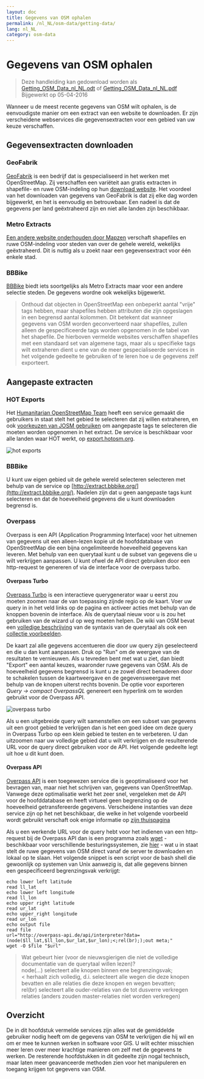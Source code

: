 ```yaml
---
layout: doc
title: Gegevens van OSM ophalen
permalink: /nl_NL/osm-data/getting-data/
lang: nl_NL
category: osm-data
---
```


Gegevens van OSM ophalen
=================  

> Deze handleiding kan gedownload worden als [Getting_OSM_Data_nl_NL.odt](/files/Getting_OSM_Data_nl_NL.odt) of [Getting_OSM_Data_nl_NL.pdf](/files/Getting_OSM_Data_nl_NL.pdf)  
> Bijgewerkt op 05-04-2016

Wanneer u de meest recente gegevens van OSM wilt ophalen, is de eenvoudigste manier om een extract van een website te downloaden. Er zijn verscheidene webservices die gegevensextracten voor een gebied van uw keuze verschaffen.  

Gegevensextracten downloaden
--------------------------

### GeoFabrik

[GeoFabrik](http://geofabrik.de) is een bedrijf dat is gespecialiseerd in het werken met OpenStreetMap. Zij verschaffen een variëteit aan gratis extracten in shapefile- en ruwe OSM-indeling op hun [download website](http://download.geofabrik.de). Het voordeel van het downloaden van gegevens van GeoFabrik is dat zij elke dag worden bijgewerkt, en het is eenvoudig en betrouwbaar. Een nadeel is dat de gegevens per land geëxtraheerd zijn en niet alle landen zijn beschikbaar.  

### Metro Extracts

[Een andere website onderhouden door Mapzen](https://mapzen.com/data/metro-extracts/) verschaft shapefiles en ruwe OSM-indeling voor steden van over de gehele wereld, wekelijks geëxtraheerd. Dit is nuttig als u zoekt naar een gegevensextract voor één enkele stad.  

### BBBike  

[BBBike](http://download.bbbike.org/osm/bbbike/) biedt iets soortgelijks als Metro Extracts maar voor een andere selectie steden. De gegevens wordne ook wekelijks bijgewerkt.

>Onthoud dat objecten in OpenStreetMap een onbeperkt aantal "vrije" tags hebben,
>maar shapefiles hebben attributen die zijn opgeslagen in een begrensd aantal kolommen. Dit betekent
>dat wanneer gegevens van OSM worden geconverteerd naar shapefiles, zullen alleen de gespecificeerde tags worden
>opgenomen in de tabel van het shapefile. De hierboven vermelde websites verschaffen shapefiles
>met een standaard set van algemene tags, maar als u specifieke tags wilt extraheren
>dient u ene van de meer gespecialiseerde services in het volgende gedeelte te gebruiken
>of te leren hoe  u de gegevens zelf exporteert.

Aangepaste extracten
-------------------

### HOT Exports  

Het [Humanitarian OpenStreetMap Team](http://hotosm.org) heeft een service gemaakt die gebruikers in staat stelt het gebied te selecteren dat zij willen extraheren, en ook [voorkeuzen van JOSM gebruiken](/en/josm/josm-presets/)
om aangepaste tags te selecteren die moeten worden opgenomen in het extract. De service is beschikbaar voor alle landen waar HOT werkt, op [export.hotosm.org](http://export.hotosm.org).

![hot exports][]

### BBBike  

U kunt uw eigen gebied uit de gehele wereld selecteren selecteren met behulp van de service op [http://extract.bbbike.org/](http://extract.bbbike.org/). Nadelen zijn dat u geen aangepaste tags kunt selecteren en dat de hoeveelheid gegevens die u kunt downloaden begrensd is.  

### Overpass

Overpass is een API (Application Programming Interface) voor het uitnemen van gegevens uit een alleen-lezen kopie uit de hoofddatabase van OpenStreetMap die een bijna ongelimiteerde hoeveelheid gegevens kan leveren. Met behulp van een querytaal kunt u de subset van gegevens die u wilt verkrijgen aanpassen. U kunt ofwel de API direct gebruiken door een http-request te genereren of via de interface voor de overpass turbo.

#### Overpass Turbo

[Overpass Turbo](http://overpass-turbo.eu/) is een interactieve querygenerator waar u eerst zou moeten zoomen naar de van toepassing zijnde regio op de kaart. Voer uw query in in het veld links op de pagina en activeer acties met behulp van de knoppen bovenin de interface. Als de querytaal nieuw voor u is zou het gebruiken van de wizard ul op weg moeten helpen. De wiki van OSM bevat een [volledige beschrijving](http://wiki.openstreetmap.org/wiki/Overpass_API/Overpass_QL) van de syntaxis van de querytaal als ook een [collectie voorbeelden](http://wiki.openstreetmap.org/wiki/Overpass_API/Overpass_API_by_Example).

De kaart zal alle gegevens accentueren die door uw query zijn geselecteerd en die u dan kunt aanpassen. Druk op "Run" om de weergave van de resultaten te vernieuwen. Als u tevreden bent met wat u ziet, dan biedt "Export" een aantal keuzes, waaronder ruwe gegevens van OSM. Als de hoeveelheid gegevens begrensd is kunt u ze zowel direct benaderen door te schakelen tussen de kaartweergave en de gegevensweergave met behulp van de knopen uiterst rechts bovenin. De optie voor exporteren *Query -> compact OverpassQL* genereert een hyperlink om te worden gebruikt voor de Overpass API.

![overpass turbo][]

Als u een uitgebreide query wilt samenstellen om een subset van gegevens uit een groot gebied te verkrijgen dan is het een goed idee om deze query in Overpass Turbo op een klein gebied te testen en te verbeteren. U dan uitzoomen naar uw volledige gebied dat u wilt verkrijgen en de resulterende URL voor de query direct gebruiken voor de API. Het volgende gedeelte legt uit hoe u dit kunt doen.

#### Overpass API

[Overpass API](http://wiki.openstreetmap.org/wiki/Overpass_API) is een toegewezen service die is geoptimaliseerd voor het bevragen van, maar niet het schrijven van, gegevens van OpenStreetMap. Vanwege deze optimalisatie werkt het zeer snel, vergeleken met de API voor de hoofddatabase en heeft virtueel geen begrenzing op de hoeveelheid getransfereerde gegevens. Verscheidene instanties van deze service zijn op het net beschikbaar, die welke in het volgende voorbeeld wordt gebruikt verschaft ook enige informatie op [zijn thuispagina](http://overpass-api.de/)

Als u een werkende URL voor de query hebt voor het indienen van een http-request bij de Overpass API dan is een programma zoals [wget](https://www.gnu.org/software/wget/) - beschikbaar voor verschillende besturingssystemen, zie [hier](http://wget.addictivecode.org/FrequentlyAskedQuestions?action=show&redirect=Faq#download) - wat u in staat stelt de ruwe gegevens van OSM direct vanaf de server te downloaden en lokaal op te slaan. Het volgende snippet is een script voor de bash shell die gewoonlijk op systemen van Unix aanwezig is, dat alle gegevens binnen een gespecificeerd begrenzingsvak verkrijgt:

```
echo lower left latitude
read ll_lat
echo lower left longitude
read ll_lon
echo upper right latitude
read ur_lat
echo upper_right longitude
read ur_lon
echo output file
read file
url="http://overpass-api.de/api/interpreter?data=(node($ll_lat,$ll_lon,$ur_lat,$ur_lon);<;rel(br););out meta;"
wget -O $file "$url"
```
>Wat gebeurt hier (voor de nieuwsgierigen die niet de volledige documentatie van de querytaal willen lezen)?  
>node(...) selecteert alle knopen binnen ene begrenzingsvak;  
>< herhaalt zich volledig, d.i. selecteert alle wegen die deze knopen bevatten en alle relaties die deze knopen en wegen bevatten;  
>rel(br) selecteert alle ouder-relaties van de tot dusverre verkregen relaties (anders zouden master-relaties niet worden verkregen)
>



Overzicht
-------  

De in dit hoofdstuk vermelde services zijn alles wat de gemiddelde gebruiker nodig heeft om de gegevens van OSM te verkrijgen die hij wil en om er mee te  kunnen werken in software voor GIS. U wilt echter misschien meer leren over meer krachtige manieren om zelf met de gegevens te werken. De resterende hoofdstukken in dit gedeelte zijn nogal technisch, maar laten meer geavanceerde methoden zien voor het manipuleren en toegang krijgen tot gegevens van OSM.  


[hot exports]: /images/osm-data/hot-exports.png
[overpass turbo]: /images/osm-data/overpass_turbo.png